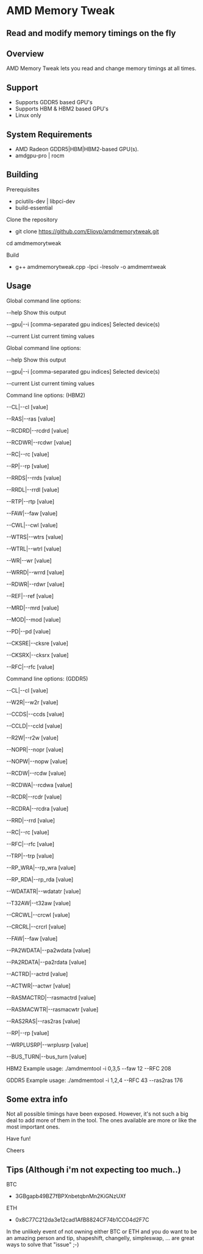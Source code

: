 # AMD Memory Tweak
Read and modify memory timings on the fly
﻿
---
## Overview
AMD Memory Tweak lets you read and change memory timings at all times.

## Support
* Supports GDDR5 based GPU's
* Supports HBM & HBM2 based GPU's
* Linux only

## System Requirements
* AMD Radeon GDDR5|HBM|HBM2-based GPU(s).
* amdgpu-pro | rocm

## Building
Prerequisites
  * pciutils-dev | libpci-dev
  * build-essential
  
Clone the repository
  * git clone https://github.com/Eliovp/amdmemorytweak.git
  
cd amdmemorytweak

Build
  * g++ amdmemorytweak.cpp -lpci -lresolv -o amdmemtweak

## Usage

Global command line options:

--help         Show this output

--gpu|--i [comma-separated gpu indices]        Selected device(s)

--current      List current timing values



Global command line options:

--help         Show this output

--gpu|--i [comma-separated gpu indices]        Selected device(s)

--current      List current timing values



Command line options: (HBM2)

--CL|--cl [value]

--RAS|--ras [value]

--RCDRD|--rcdrd [value]

--RCDWR|--rcdwr [value]

--RC|--rc [value]

--RP|--rp [value]

--RRDS|--rrds [value]

--RRDL|--rrdl [value]

--RTP|--rtp [value]

--FAW|--faw [value]

--CWL|--cwl [value]

--WTRS|--wtrs [value]

--WTRL|--wtrl [value]

--WR|--wr [value]

--WRRD|--wrrd [value]

--RDWR|--rdwr [value]

--REF|--ref [value]

--MRD|--mrd [value]

--MOD|--mod [value]

--PD|--pd [value]

--CKSRE|--cksre [value]

--CKSRX|--cksrx [value]

--RFC|--rfc [value]



Command line options: (GDDR5)

--CL|--cl [value]

--W2R|--w2r [value]

--CCDS|--ccds [value]

--CCLD|--ccld [value]

--R2W|--r2w [value]

--NOPR|--nopr [value]

--NOPW|--nopw [value]

--RCDW|--rcdw [value]

--RCDWA|--rcdwa [value]

--RCDR|--rcdr [value]

--RCDRA|--rcdra [value]

--RRD|--rrd [value]

--RC|--rc [value]

--RFC|--rfc [value]

--TRP|--trp [value]

--RP_WRA|--rp_wra [value]

--RP_RDA|--rp_rda [value]

--WDATATR|--wdatatr [value]

--T32AW|--t32aw [value]

--CRCWL|--crcwl [value]

--CRCRL|--crcrl [value]

--FAW|--faw [value]

--PA2WDATA|--pa2wdata [value]

--PA2RDATA|--pa2rdata [value]

--ACTRD|--actrd [value]

--ACTWR|--actwr [value]

--RASMACTRD|--rasmactrd [value]

--RASMACWTR|--rasmacwtr [value]

--RAS2RAS|--ras2ras [value]

--RP|--rp [value]

--WRPLUSRP|--wrplusrp [value]

--BUS_TURN|--bus_turn [value]

 

HBM2 Example usage: ./amdmemtool -i 0,3,5 --faw 12 --RFC 208

GDDR5 Example usage: ./amdmemtool -i 1,2,4 --RFC 43 --ras2ras 176


## Some extra info
Not all possible timings have been exposed.
However, it's not such a big deal to add more of them in the tool.
The ones available are more or like the most important ones.

Have fun!

Cheers


## Tips (Although i'm not expecting too much..)
BTC
  * 3GBgapb49BZ7fBPXnbetqbnMn2KiGNzUXf
  
ETH
  * 0x8C77C212da3e12cad1AfB8824CF74b1CC04d2F7C
  
In the unlikely event of not owning either BTC or ETH and you do want to be an amazing person and tip,
shapeshift, changelly, simpleswap, ... are great ways to solve that "issue" ;-)
